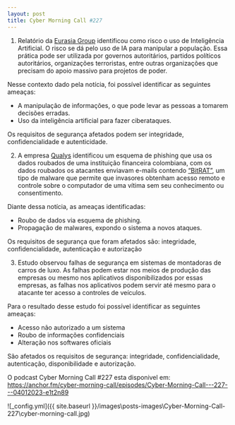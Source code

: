 ```yaml
---
layout: post
title: Cyber Morning Call #227
---
```


1. Relatório da [Eurasia Group](https://www.eurasiagroup.net/) identificou como risco o uso de Inteligência Artificial. O risco se dá pelo uso de IA para manipular a população. Essa prática pode ser utilizada por governos autoritários, partidos políticos autoritários, organizações terroristas, entre outras organizações que precisam do apoio massivo para projetos de poder.

Nesse contexto dado pela notícia, foi possível identificar as seguintes ameaças:
* A manipulação de informações, o que pode levar as pessoas a tomarem decisões erradas.
* Uso da inteligência artificial para fazer ciberataques.

Os requisitos de segurança afetados podem ser integridade, confidencialidade e autenticidade.

2. A empresa [Qualys](https://www.qualys.com/) identificou um esquema de phishing que usa os dados roubados de uma instituição financeira colombiana, com os dados roubados os atacantes enviavam e-mails contendo [“BitRAT”](https://canaltech.com.br/seguranca/virus-bitrat-e-distribuido-em-ativadores-piratas-do-windows-212163/), um tipo de malware que permite que invasores obtenham acesso remoto e controle sobre o computador de uma vítima sem seu conhecimento ou consentimento.

Diante dessa notícia, as ameaças identificadas:
* Roubo de dados via esquema de phishing.
* Propagação de malwares, expondo o sistema a novos ataques.

Os requisitos de segurança que foram afetados são: integridade, confidencialidade, autenticação e autorização

3. Estudo observou falhas de segurança em sistemas de montadoras de carros de luxo. As falhas podem estar nos meios de produção das empresas ou mesmo nos aplicativos disponibilizados por essas empresas, as falhas nos aplicativos podem servir até mesmo para o atacante ter acesso a controles de veículos.

Para o resultado desse estudo foi possível identificar as seguintes ameaças:
* Acesso não autorizado a um sistema
* Roubo de informações confidenciais
* Alteração nos softwares oficiais

São afetados os requisitos de segurança: integridade, confidencialidade, autenticação, disponibilidade e autorização.

O podcast Cyber Morning Call #227 esta disponivel em: <https://anchor.fm/cyber-morning-call/episodes/Cyber-Morning-Call---227---04012023-e1t2n89>

![_config.yml]({{ site.baseurl }}/images\posts-images\Cyber-Morning-Call-227\cyber-morning-call.jpg)